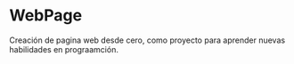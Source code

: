 # WebPage
Creación de pagina web desde cero, como proyecto para aprender nuevas habilidades en prograamción.

